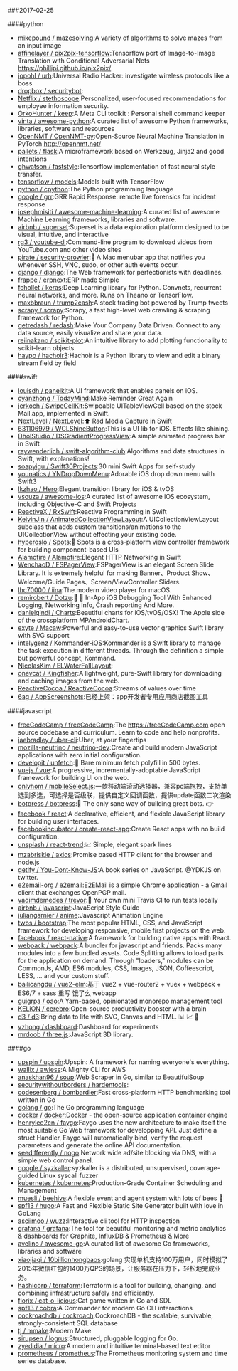 ###2017-02-25

####python
* [mikepound / mazesolving](https://github.com/mikepound/mazesolving):A variety of algorithms to solve mazes from an input image
* [affinelayer / pix2pix-tensorflow](https://github.com/affinelayer/pix2pix-tensorflow):Tensorflow port of Image-to-Image Translation with Conditional Adversarial Nets https://phillipi.github.io/pix2pix/
* [jopohl / urh](https://github.com/jopohl/urh):Universal Radio Hacker: investigate wireless protocols like a boss
* [dropbox / securitybot](https://github.com/dropbox/securitybot):
* [Netflix / stethoscope](https://github.com/Netflix/stethoscope):Personalized, user-focused recommendations for employee information security.
* [OrkoHunter / keep](https://github.com/OrkoHunter/keep):A Meta CLI toolkit : Personal shell command keeper
* [vinta / awesome-python](https://github.com/vinta/awesome-python):A curated list of awesome Python frameworks, libraries, software and resources
* [OpenNMT / OpenNMT-py](https://github.com/OpenNMT/OpenNMT-py):Open-Source Neural Machine Translation in PyTorch http://opennmt.net/
* [pallets / flask](https://github.com/pallets/flask):A microframework based on Werkzeug, Jinja2 and good intentions
* [ghwatson / faststyle](https://github.com/ghwatson/faststyle):Tensorflow implementation of fast neural style transfer.
* [tensorflow / models](https://github.com/tensorflow/models):Models built with TensorFlow
* [python / cpython](https://github.com/python/cpython):The Python programming language
* [google / grr](https://github.com/google/grr):GRR Rapid Response: remote live forensics for incident response
* [josephmisiti / awesome-machine-learning](https://github.com/josephmisiti/awesome-machine-learning):A curated list of awesome Machine Learning frameworks, libraries and software.
* [airbnb / superset](https://github.com/airbnb/superset):Superset is a data exploration platform designed to be visual, intuitive, and interactive
* [rg3 / youtube-dl](https://github.com/rg3/youtube-dl):Command-line program to download videos from YouTube.com and other video sites
* [pirate / security-growler](https://github.com/pirate/security-growler):📡 A Mac menubar app that notifies you whenever SSH, VNC, sudo, or other auth events occur.
* [django / django](https://github.com/django/django):The Web framework for perfectionists with deadlines.
* [frappe / erpnext](https://github.com/frappe/erpnext):ERP made Simple
* [fchollet / keras](https://github.com/fchollet/keras):Deep Learning library for Python. Convnets, recurrent neural networks, and more. Runs on Theano or TensorFlow.
* [maxbbraun / trump2cash](https://github.com/maxbbraun/trump2cash):A stock trading bot powered by Trump tweets
* [scrapy / scrapy](https://github.com/scrapy/scrapy):Scrapy, a fast high-level web crawling & scraping framework for Python.
* [getredash / redash](https://github.com/getredash/redash):Make Your Company Data Driven. Connect to any data source, easily visualize and share your data.
* [reiinakano / scikit-plot](https://github.com/reiinakano/scikit-plot):An intuitive library to add plotting functionality to scikit-learn objects.
* [haypo / hachoir3](https://github.com/haypo/hachoir3):Hachoir is a Python library to view and edit a binary stream field by field

####swift
* [louisdh / panelkit](https://github.com/louisdh/panelkit):A UI framework that enables panels on iOS.
* [cyanzhong / TodayMind](https://github.com/cyanzhong/TodayMind):Make Reminder Great Again
* [jerkoch / SwipeCellKit](https://github.com/jerkoch/SwipeCellKit):Swipeable UITableViewCell based on the stock Mail.app, implemented in Swift.
* [NextLevel / NextLevel](https://github.com/NextLevel/NextLevel):⬆️ Rad Media Capture in Swift
* [631106979 / WCLShineButton](https://github.com/631106979/WCLShineButton):This is a UI lib for iOS. Effects like shining.
* [DholStudio / DSGradientProgressView](https://github.com/DholStudio/DSGradientProgressView):A simple animated progress bar in Swift
* [raywenderlich / swift-algorithm-club](https://github.com/raywenderlich/swift-algorithm-club):Algorithms and data structures in Swift, with explanations!
* [soapyigu / Swift30Projects](https://github.com/soapyigu/Swift30Projects):30 mini Swift Apps for self-study
* [younatics / YNDropDownMenu](https://github.com/younatics/YNDropDownMenu):Adorable iOS drop down menu with Swift3
* [lkzhao / Hero](https://github.com/lkzhao/Hero):Elegant transition library for iOS & tvOS
* [vsouza / awesome-ios](https://github.com/vsouza/awesome-ios):A curated list of awesome iOS ecosystem, including Objective-C and Swift Projects
* [ReactiveX / RxSwift](https://github.com/ReactiveX/RxSwift):Reactive Programming in Swift
* [KelvinJin / AnimatedCollectionViewLayout](https://github.com/KelvinJin/AnimatedCollectionViewLayout):A UICollectionViewLayout subclass that adds custom transitions/animations to the UICollectionView without effecting your existing code.
* [hyperoslo / Spots](https://github.com/hyperoslo/Spots):🎍 Spots is a cross-platform view controller framework for building component-based UIs
* [Alamofire / Alamofire](https://github.com/Alamofire/Alamofire):Elegant HTTP Networking in Swift
* [WenchaoD / FSPagerView](https://github.com/WenchaoD/FSPagerView):FSPagerView is an elegant Screen Slide Library. It is extremely helpful for making Banner、Product Show、Welcome/Guide Pages、Screen/ViewController Sliders.
* [lhc70000 / iina](https://github.com/lhc70000/iina):The modern video player for macOS.
* [remirobert / Dotzu](https://github.com/remirobert/Dotzu):📱 👀 In-App iOS Debugging Tool With Enhanced Logging, Networking Info, Crash reporting And More.
* [danielgindi / Charts](https://github.com/danielgindi/Charts):Beautiful charts for iOS/tvOS/OSX! The Apple side of the crossplatform MPAndroidChart.
* [exyte / Macaw](https://github.com/exyte/Macaw):Powerful and easy-to-use vector graphics Swift library with SVG support
* [intelygenz / Kommander-iOS](https://github.com/intelygenz/Kommander-iOS):Kommander is a Swift library to manage the task execution in different threads. Through the definition a simple but powerful concept, Kommand.
* [NicolasKim / ELWaterFallLayout](https://github.com/NicolasKim/ELWaterFallLayout):
* [onevcat / Kingfisher](https://github.com/onevcat/Kingfisher):A lightweight, pure-Swift library for downloading and caching images from the web.
* [ReactiveCocoa / ReactiveCocoa](https://github.com/ReactiveCocoa/ReactiveCocoa):Streams of values over time
* [6ag / AppScreenshots](https://github.com/6ag/AppScreenshots):已经上架：app开发者专用应用商店截图工具

####javascript
* [freeCodeCamp / freeCodeCamp](https://github.com/freeCodeCamp/freeCodeCamp):The https://freeCodeCamp.com open source codebase and curriculum. Learn to code and help nonprofits.
* [jaebradley / uber-cli](https://github.com/jaebradley/uber-cli):Uber, at your fingertips
* [mozilla-neutrino / neutrino-dev](https://github.com/mozilla-neutrino/neutrino-dev):Create and build modern JavaScript applications with zero initial configuration.
* [developit / unfetch](https://github.com/developit/unfetch):🐶 Bare minimum fetch polyfill in 500 bytes.
* [vuejs / vue](https://github.com/vuejs/vue):A progressive, incrementally-adoptable JavaScript framework for building UI on the web.
* [onlyhom / mobileSelect.js](https://github.com/onlyhom/mobileSelect.js):一款移动端滚动选择器，兼容pc端拖拽，支持单选到多选，可选择是否级联，提供自定义回调函数，提供update函数二次渲染
* [botpress / botpress](https://github.com/botpress/botpress):🤖 The only sane way of building great bots. 👉
* [facebook / react](https://github.com/facebook/react):A declarative, efficient, and flexible JavaScript library for building user interfaces.
* [facebookincubator / create-react-app](https://github.com/facebookincubator/create-react-app):Create React apps with no build configuration.
* [unsplash / react-trend](https://github.com/unsplash/react-trend):📈 Simple, elegant spark lines
* [mzabriskie / axios](https://github.com/mzabriskie/axios):Promise based HTTP client for the browser and node.js
* [getify / You-Dont-Know-JS](https://github.com/getify/You-Dont-Know-JS):A book series on JavaScript. @YDKJS on twitter.
* [e2email-org / e2email](https://github.com/e2email-org/e2email):E2EMail is a simple Chrome application - a Gmail client that exchanges OpenPGP mail.
* [vadimdemedes / trevor](https://github.com/vadimdemedes/trevor):🚦 Your own mini Travis CI to run tests locally
* [airbnb / javascript](https://github.com/airbnb/javascript):JavaScript Style Guide
* [juliangarnier / anime](https://github.com/juliangarnier/anime):Javascript Animation Engine
* [twbs / bootstrap](https://github.com/twbs/bootstrap):The most popular HTML, CSS, and JavaScript framework for developing responsive, mobile first projects on the web.
* [facebook / react-native](https://github.com/facebook/react-native):A framework for building native apps with React.
* [webpack / webpack](https://github.com/webpack/webpack):A bundler for javascript and friends. Packs many modules into a few bundled assets. Code Splitting allows to load parts for the application on demand. Through "loaders," modules can be CommonJs, AMD, ES6 modules, CSS, Images, JSON, Coffeescript, LESS, ... and your custom stuff.
* [bailicangdu / vue2-elm](https://github.com/bailicangdu/vue2-elm):基于 vue2 + vue-router2 + vuex + webpack + ES6/7 + sass 重写 饿了么 webapp
* [guigrpa / oao](https://github.com/guigrpa/oao):A Yarn-based, opinionated monorepo management tool
* [KELiON / cerebro](https://github.com/KELiON/cerebro):Open-source productivity booster with a brain
* [d3 / d3](https://github.com/d3/d3):Bring data to life with SVG, Canvas and HTML. 📊 📈 🎉
* [vzhong / dashboard](https://github.com/vzhong/dashboard):Dashboard for experiments
* [mrdoob / three.js](https://github.com/mrdoob/three.js):JavaScript 3D library.

####go
* [upspin / upspin](https://github.com/upspin/upspin):Upspin: A framework for naming everyone's everything.
* [wallix / awless](https://github.com/wallix/awless):A Mighty CLI for AWS
* [anaskhan96 / soup](https://github.com/anaskhan96/soup):Web Scraper in Go, similar to BeautifulSoup
* [securitywithoutborders / hardentools](https://github.com/securitywithoutborders/hardentools):
* [codesenberg / bombardier](https://github.com/codesenberg/bombardier):Fast cross-platform HTTP benchmarking tool written in Go
* [golang / go](https://github.com/golang/go):The Go programming language
* [docker / docker](https://github.com/docker/docker):Docker - the open-source application container engine
* [henrylee2cn / faygo](https://github.com/henrylee2cn/faygo):Faygo uses the new architecture to make itself the most suitable Go Web framework for developping API. Just define a struct Handler, Faygo will automatically bind, verify the request parameters and generate the online API documentation.
* [seedifferently / nogo](https://github.com/seedifferently/nogo):Network wide ad/site blocking via DNS, with a simple web control panel.
* [google / syzkaller](https://github.com/google/syzkaller):syzkaller is a distributed, unsupervised, coverage-guided Linux syscall fuzzer
* [kubernetes / kubernetes](https://github.com/kubernetes/kubernetes):Production-Grade Container Scheduling and Management
* [muesli / beehive](https://github.com/muesli/beehive):A flexible event and agent system with lots of bees 🐝
* [spf13 / hugo](https://github.com/spf13/hugo):A Fast and Flexible Static Site Generator built with love in GoLang
* [asciimoo / wuzz](https://github.com/asciimoo/wuzz):Interactive cli tool for HTTP inspection
* [grafana / grafana](https://github.com/grafana/grafana):The tool for beautiful monitoring and metric analytics & dashboards for Graphite, InfluxDB & Prometheus & More
* [avelino / awesome-go](https://github.com/avelino/awesome-go):A curated list of awesome Go frameworks, libraries and software
* [xiaojiaqi / 10billionhongbaos](https://github.com/xiaojiaqi/10billionhongbaos):golang 实现单机支持100万用户，同时模拟了2015年微信红包的1400万QPS的场景，让服务器在压力下，轻松地完成业务。
* [hashicorp / terraform](https://github.com/hashicorp/terraform):Terraform is a tool for building, changing, and combining infrastructure safely and efficiently.
* [fiorix / cat-o-licious](https://github.com/fiorix/cat-o-licious):Cat game written in Go and SDL
* [spf13 / cobra](https://github.com/spf13/cobra):A Commander for modern Go CLI interactions
* [cockroachdb / cockroach](https://github.com/cockroachdb/cockroach):CockroachDB - the scalable, survivable, strongly-consistent SQL database
* [tj / mmake](https://github.com/tj/mmake):Modern Make
* [sirupsen / logrus](https://github.com/sirupsen/logrus):Structured, pluggable logging for Go.
* [zyedidia / micro](https://github.com/zyedidia/micro):A modern and intuitive terminal-based text editor
* [prometheus / prometheus](https://github.com/prometheus/prometheus):The Prometheus monitoring system and time series database.
